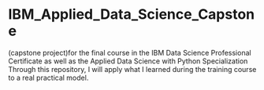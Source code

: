 # IBM_Applied_Data_Science_Capstone
(capstone project)for the final course in the IBM Data Science Professional Certificate as well as the Applied Data Science with Python Specialization
Through this repository, I will apply what I learned during the training course to a real practical model.
